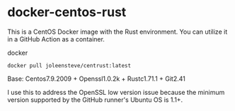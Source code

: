 # docker-centos-rust
This is a CentOS Docker image with the Rust environment. You can utilize it in a GitHub Action as a container.

docker

`docker pull joleensteve/centrust:latest`

Base: Centos7.9.2009 + Openssl1.0.2k + Rustc1.71.1 + Git2.41

I use this to address the OpenSSL low version issue because the minimum version supported by the GitHub runner's Ubuntu OS is 1.1+.
